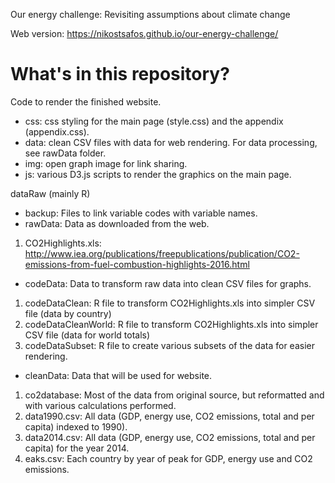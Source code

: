 Our energy challenge: Revisiting assumptions about climate change

Web version: https://nikostsafos.github.io/our-energy-challenge/

# What's in this repository?

Code to render the finished website.
- css: css styling for the main page (style.css) and the appendix (appendix.css).
- data: clean CSV files with data for web rendering. For data processing, see rawData folder. 
- img: open graph image for link sharing. 
- js: various D3.js scripts to render the graphics on the main page. 

dataRaw (mainly R)
- backup: Files to link variable codes with variable names. 
- rawData: Data as downloaded from the web. 
1. CO2Highlights.xls: http://www.iea.org/publications/freepublications/publication/CO2-emissions-from-fuel-combustion-highlights-2016.html
- codeData: Data to transform raw data into clean CSV files for graphs.
1. codeDataClean: R file to transform CO2Highlights.xls into simpler CSV file (data by country)
2. codeDataCleanWorld: R file to transform CO2Highlights.xls into simpler CSV file (data for world totals)
3. codeDataSubset: R file to create various subsets of the data for easier rendering.
- cleanData: Data that will be used for website. 
1. co2database: Most of the data from original source, but reformatted and with various calculations performed. 
2. data1990.csv: All data (GDP, energy use, CO2 emissions, total and per capita) indexed to 1990).
3. data2014.csv: All data (GDP, energy use, CO2 emissions, total and per capita) for the year 2014. 
4. eaks.csv: Each country by year of peak for GDP, energy use and CO2 emissions. 
